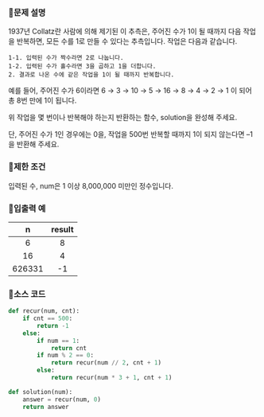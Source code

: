 ### 📌문제 설명

1937년 Collatz란 사람에 의해 제기된 이 추측은, 주어진 수가 1이 될 때까지 다음 작업을 반복하면, 모든 수를 1로 만들 수 있다는 추측입니다. 작업은 다음과 같습니다.

```
1-1. 입력된 수가 짝수라면 2로 나눕니다. 
1-2. 입력된 수가 홀수라면 3을 곱하고 1을 더합니다. 
2. 결과로 나온 수에 같은 작업을 1이 될 때까지 반복합니다.
```

예를 들어, 주어진 수가 6이라면 6 → 3 → 10 → 5 → 16 → 8 → 4 → 2 → 1 이 되어 총 8번 만에 1이 됩니다. 

위 작업을 몇 번이나 반복해야 하는지 반환하는 함수, solution을 완성해 주세요. 

단, 주어진 수가 1인 경우에는 0을, 작업을 500번 반복할 때까지 1이 되지 않는다면 –1을 반환해 주세요.

### 📌제한 조건

입력된 수, num은 1 이상 8,000,000 미만인 정수입니다.

### 📌입출력 예

|n|result|
|:-----:|:-----:|
| 6 | 8 |
| 16 | 4 |
| 626331 | -1 |

### 📌소스 코드

```python
def recur(num, cnt):
    if cnt == 500:
        return -1
    else:
        if num == 1:
            return cnt
        if num % 2 == 0:
            return recur(num // 2, cnt + 1)
        else:
            return recur(num * 3 + 1, cnt + 1)

def solution(num):
    answer = recur(num, 0)
    return answer
```

